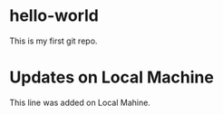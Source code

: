 # hello-world

This is my first git repo.

# Updates on Local Machine

This line was added on Local Mahine.
